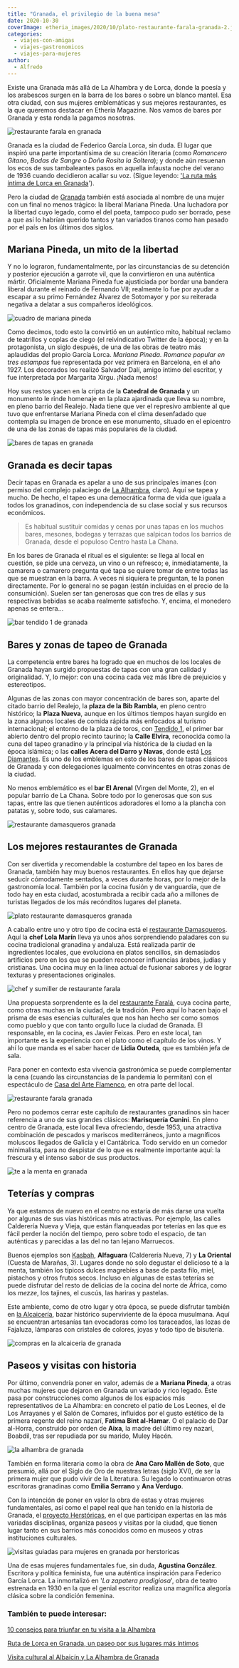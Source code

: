 ```yaml
---
title: "Granada, el privilegio de la buena mesa"
date: 2020-10-30
coverImage: etheria_images/2020/10/plato-restaurante-farala-granada-2.jpg
categories: 
  - viajes-con-amigas
  - viajes-gastronomicos
  - viajes-para-mujeres
author: 
  - Alfredo
---
```


Existe una Granada más allá de La Alhambra y de Lorca, donde la poesía y los arabescos surgen en la barra de los bares o sobre un blanco mantel. Esa otra ciudad, con sus mujeres emblemáticas y sus mejores restaurantes, es la que queremos destacar en Etheria Magazine. Nos vamos de bares por Granada y esta ronda la pagamos nosotras.

![restaurante farala en granada](etheria_images/2020/10/plato-restaurante-farala-granada-2.jpg "© Restaurante Faralá, en Granada.")

Granada es la ciudad de Federico García Lorca, sin duda. El lugar que inspiró una parte 
importantísima de su creación literaria (como _Romancero Gitano_, _Bodas de Sangre_ o 
_Doña Rosita la Soltera_); y donde aún resuenan los ecos de sus tambaleantes pasos en 
aquella infausta noche del verano de 1936 cuando decidieron acallar su voz. (Sigue 
leyendo: ['La ruta más íntima de Lorca en 
Granada](https://etheriamagazine.com/2020/10/07/ruta-cultural-granada-de-garcia-lorca/)'). 

Pero la ciudad de [Granada](http://www.granadatur.com) también está asociada al nombre 
de una mujer con un final no menos trágico: la liberal Mariana Pineda. Una luchadora por 
la libertad cuyo legado, como el del poeta, tampoco pudo ser borrado, pese a que así lo 
habrían querido tantos y tan variados tiranos como han pasado por el país en los últimos 
dos siglos. 

## Mariana Pineda, un mito de la libertad

Y no lo lograron, fundamentalmente, por las circunstancias de su detención y posterior 
ejecución a garrote vil, que la convirtieron en una auténtica mártir. Oficialmente 
Mariana Pineda fue ajusticiada por bordar una bandera liberal durante el reinado de 
Fernando VII; realmente lo fue por ayudar a escapar a su primo Fernández Álvarez de 
Sotomayor y por su reiterada negativa a delatar a sus compañeros ideológicos. 

![cuadro de mariana pineda](etheria_images/2020/10/mariana-pineda-heroina-granada.jpg "Cuadro de Juan Antonio Vera Calvo, de 1862, que muestra a Mariana Pineda en capilla, antes de ser llevada al cadalso.")

Como decimos, todo esto la convirtió en un auténtico mito, habitual reclamo de 
teatrillos y coplas de ciego (el reivindicativo Twitter de la época); y en la 
protagonista, un siglo después, de una de las obras de teatro más aplaudidas del propio 
García Lorca. _Mariana Pineda. Romance popular en tres estampas_ fue representada por 
vez primera en Barcelona, en el año 1927. Los decorados los realizó Salvador Dalí, amigo 
íntimo del escritor, y fue interpretada por Margarita Xirgu. ¡Nada menos! 

Hoy sus restos yacen en la cripta de la **Catedral de Granada** y un monumento le rinde 
homenaje en la plaza ajardinada que lleva su nombre, en pleno barrio del Realejo. Nada 
tiene que ver el represivo ambiente al que tuvo que enfrentarse Mariana Pineda con el 
clima desenfadado que contempla su imagen de bronce en ese monumento, situado en el 
epicentro de una de las zonas de tapas más populares de la ciudad. 

![bares de tapas en granada](etheria_images/2020/10/bares-tapas-granada.jpg "Tapeo en Granada.")

## Granada es decir tapas

Decir tapas en Granada es apelar a uno de sus principales imanes (con permiso del 
complejo palaciego de [La Alhambra](http://www.alhambra-patronato.es), claro). Aquí se 
tapea y mucho. De hecho, el tapeo es una democrática forma de vida que iguala a todos 
los granadinos, con independencia de su clase social y sus recursos económicos. 

> Es habitual sustituir comidas y cenas por unas tapas en los muchos bares, mesones, 
> bodegas y terrazas que salpican todos los barrios de Granada, desde el populoso Centro 
> hasta La Chana. 

En los bares de Granada el ritual es el siguiente: se llega al local en cuestión, se 
pide una cerveza, un vino o un refresco; e, inmediatamente, la camarera o camarero 
pregunta qué tapa se quiere tomar de entre todas las que se muestran en la barra. A 
veces ni siquiera te preguntan, te la ponen directamente. Por lo general no se pagan 
(están incluidas en el precio de la consumición). Suelen ser tan generosas que con tres 
de ellas y sus respectivas bebidas se acaba realmente satisfecho. Y, encima, el monedero 
apenas se entera… 

![bar tendido 1 de granada](etheria_images/2020/10/plato-bar-tendido-1.jpg "© Restaurante Tendido 1.")

## Bares y zonas de tapeo de Granada

La competencia entre bares ha logrado que en muchos de los locales de Granada hayan 
surgido propuestas de tapas con una gran calidad y originalidad. Y, lo mejor: con una 
cocina cada vez más libre de prejuicios y estereotipos. 

Algunas de las zonas con mayor concentración de bares son, aparte del citado barrio del 
Realejo, la **plaza de la Bib Rambla**, en pleno centro histórico; la **Plaza Nueva**, 
aunque en los últimos tiempos hayan surgido en la zona algunos locales de comida rápida 
más enfocados al turismo internacional; el entorno de la plaza de toros, con [Tendido 
1](https://tendido1.com), el primer bar abierto dentro del propio recinto taurino; la 
**Calle Elvira**, reconocida como la cuna del tapeo granadino y la principal vía 
histórica de la ciudad en la época islámica; o las **calles Acera del Darro y Navas**, 
donde está [Los Diamantes](http://www.barlosdiamantes.com). Es uno de los emblemas en 
esto de los bares de tapas clásicos de Granada y con delegaciones igualmente 
convincentes en otras zonas de la ciudad. 

No menos emblemático es el **bar El Arenal** (Virgen del Monte, 2), en el popular barrio 
de La Chana. Sobre todo por lo generosas que son sus tapas, entre las que tienen 
auténticos adoradores el lomo a la plancha con patatas y, sobre todo, sus calamares. 

![restaurante damasqueros granada](etheria_images/2020/10/Restaurante-damasqueros.jpg "© Restaurante Damasqueros de Granada.")

## Los mejores restaurantes de Granada

Con ser divertida y recomendable la costumbre del tapeo en los bares de Granada, también 
hay muy buenos restaurantes. En ellos hay que dejarse seducir cómodamente sentados, a 
veces durante horas, por lo mejor de la gastronomía local. También por la cocina fusión 
y de vanguardia, que de todo hay en esta ciudad, acostumbrada a recibir cada año a 
millones de turistas llegados de los más recónditos lugares del planeta. 

![plato restaurante damasqueros granada](etheria_images/2020/10/plato-damasqueros-granada.jpg "Foie Micuit, bombón de palomitas, boniato y quicos del © restaurante Damasqueros.")

A caballo entre uno y otro tipo de cocina está el [restaurante 
Damasqueros](http://damasqueros.com). Aquí la **chef Lola Marín** lleva ya unos años 
sorprendiendo paladares con su cocina tradicional granadina y andaluza. Está realizada 
partir de ingredientes locales, que evoluciona en platos sencillos, sin demasiados 
artificios pero en los que se pueden reconocer influencias árabes, judías y cristianas. 
Una cocina muy en la línea actual de fusionar sabores y de lograr texturas y 
presentaciones originales. 

![chef y sumiller de restaurante farala](etheria_images/2020/10/restaurante-farala-granada-cocinero-683x1024.jpg "Javier Feixas, en los fogones, y Lidia Outeda como sumiller. © Restaurante Faralá.")

Una propuesta sorprendente es la del [restaurante 
Faralá](https://restaurantefarala.com), cuya cocina parte, como otras muchas en la 
ciudad, de la tradición. Pero aquí lo hacen bajo el prisma de esas esencias culturales 
que nos han hecho ser como somos como pueblo y que con tanto orgullo luce la ciudad de 
Granada. El responsable, en la cocina, es Javier Feixas. Pero en este local, tan 
importante es la experiencia con el plato como el capítulo de los vinos. Y ahí lo que 
manda es el saber hacer de **Lidia Outeda**, que es también jefa de sala. 

Para poner en contexto esta vivencia gastronómica se puede complementar la cena (cuando 
las circunstancias de la pandemia lo permitan) con el espectáculo de [Casa del Arte 
Flamenco](http://www.casadelarteflamenco.com/es), en otra parte del local. 

![restaurante farala granada](etheria_images/2020/10/restaurante-farala-granada.jpg "Acogedor interior del restaurante Faralá, en Granada.")

Pero no podemos cerrar este capítulo de restaurantes granadinos sin hacer referencia a 
uno de sus grandes clásicos: **Marisquería Cunini**. En pleno centro de Granada, este 
local lleva ofreciendo, desde 1953, una atractiva combinación de pescados y mariscos 
mediterráneos, junto a magníficos moluscos llegados de Galicia y el Cantábrica. Todo 
servido en un comedor minimalista, para no despistar de lo que es realmente importante 
aquí: la frescura y el intenso sabor de sus productos. 

![te a la menta en granada](etheria_images/2020/10/te-menta-granada.jpg "En Granada es casi obligado visitar una tetería. © Jonathan Pielmayer")

## Teterías y compras

Ya que estamos de nuevo en el centro no estaría de más darse una vuelta por algunas de 
sus vías históricas más atractivas. Por ejemplo, las calles Calderería Nueva y Vieja, 
que están flanqueadas por teterías en las que es fácil perder la noción del tiempo, pero 
sobre todo el espacio, de tan auténticas y parecidas a las del no tan lejano Marruecos. 

Buenos ejemplos son [Kasbah](http://kasbahgranada.es), **Alfaguara** (Calderería Nueva, 
7) y **La Oriental** (Cuesta de Marañas, 3). Lugares donde no solo degustar el delicioso 
té a la menta, también los típicos dulces magrebíes a base de pasta filo, miel, 
pistachos y otros frutos secos. Incluso en algunas de estas teterías se puede disfrutar 
del resto de delicias de la cocina del norte de África, como los _mezze_, los tajines, 
el cuscús, las hariras y pastelas. 

Este ambiente, como de otro lugar y otra época, se puede disfrutar también en [la 
Alcaicería](http://www.alcaiceria.com), bazar histórico superviviente de la época 
musulmana. Aquí se encuentran artesanías tan evocadoras como los taraceados, las lozas 
de Fajaluza, lámparas con cristales de colores, joyas y todo tipo de bisutería. 

![compras en la alcaiceria de granada](etheria_images/2020/10/alcaiceria-compras-granada.jpg "La Alcaicería, de compras en Granada. © Willian Justen de Vasconcellos.")

## Paseos y visitas con historia

Por último, convendría poner en valor, además de a **Mariana Pineda**, a otras muchas 
mujeres que dejaron en Granada un variado y rico legado. Éste pasa por construcciones 
como algunos de los espacios más representativos de La Alhambra: en concreto el patio de 
Los Leones, el de Los Arrayanes y el Salón de Comares, influidos por el gusto estético 
de la primera regente del reino nazarí, **Fatima Bint al-Hamar**. O el palacio de Dar 
al-Horra, construido por orden de **Aixa**, la madre del último rey nazarí, Boabdil, 
tras ser repudiada por su marido, Muley Hacén. 

![la alhambra de granada](etheria_images/2020/10/la-alhambra-granada-683x1024.jpg "Fátima Bint al-Hamar influyó en la decoración de La Alhambra. © Klaur Kreuer")

También en forma literaria como la obra de **Ana Caro Mallén de Soto**, que presumió, 
allá por el Siglo de Oro de nuestras letras (siglo XVI), de ser la primera mujer que 
pudo vivir de la Literatura. Su legado lo continuaron otras escritoras granadinas como 
**Emilia Serrano** y **Ana Verdugo**. 

Con la intención de poner en valor la obra de estas y otras mujeres fundamentales, así 
como el papel real que han tenido en la historia de Granada, el [proyecto 
Herstóricas](https://herstoricas.com), en el que participan expertas en las más variadas 
disciplinas, organiza paseos y visitas por la ciudad, que tienen lugar tanto en sus 
barrios más conocidos como en museos y otras instituciones culturales. 

![visitas guiadas para mujeres en granada por herstoricas](etheria_images/2020/10/rutas-guiadas-herstoricas.jpg "Visitas guiadas que destacan a la mujer en Granada, organizadas por © Herstóricas.")

Una de esas mujeres fundamentales fue, sin duda, **Agustina González**. Escritora y 
política feminista, fue una auténtica inspiración para Federico García Lorca. La 
inmortalizó en '_La zapatera prodigiosa_', obra de teatro estrenada en 1930 en la que el 
genial escritor realiza una magnífica alegoría clásica sobre la condición femenina. 

### También te puede interesar:

[10 consejos para triunfar en tu visita a la 
Alhambra](https://etheriamagazine.com/2021/10/25/consejos-para-visitar-la-alhambra/) 

[Ruta de Lorca en Granada, un paseo por sus lugares más 
íntimos](https://etheriamagazine.com/2020/10/07/ruta-cultural-granada-de-garcia-lorca/) 

[Visita cultural al Albaicín y La Alhambra de 
Granada](https://etheriamagazine.com/2020/05/29/48-horas-en-el-albayzin-y-la-alhambra/)
